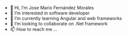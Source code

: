 - 👋 Hi, I’m Jose Mario Fernández Morales
- 👀 I’m interested in software developer
- 🌱 I’m currently learning Angular and web frameworks
- 💞️ I’m looking to collaborate on .Net framework
- 📫 How to reach me ...

<!---
JoseMario96/JoseMario96 is a ✨ special ✨ repository because its `README.md` (this file) appears on your GitHub profile.
You can click the Preview link to take a look at your changes.
--->
